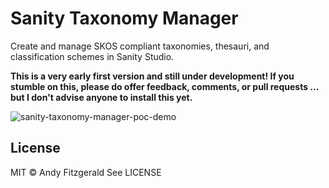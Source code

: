 # Sanity Taxonomy Manager

Create and manage SKOS compliant taxonomies, thesauri, and classification schemes in Sanity Studio.

**This is a very early first version and still under development! If you stumble on this, please do offer feedback, comments, or pull requests ... but I don't advise anyone to install this yet.**

![sanity-taxonomy-manager-poc-demo](https://user-images.githubusercontent.com/3710835/158623598-04a473b4-a720-4c37-adca-6d39cd0c688c.gif)

<!-- ## Installation

```
sanity install taxonomy-manager
``` -->

<!-- ## Configuration
Use Structure Builder to create a separate area for your taxonomy tools:

```
const hiddenDocTypes = (listItem) =>
!['skosTaxonomySettings', 'skosConcept', 'skosConceptScheme'].includes(
  listItem.getId()
)

...
S.divider(),
S.listItem()
  .title('Concepts')
  .icon(AiFillTags)
  .child(
    S.documentList()
      .title('Concepts')
      .filter('_type == "skosConcept"')
  ),
S.listItem()
.title('Taxonomy Schemes')
.icon(RiNodeTree)
.child(
  S.documentList()
    .title('Taxonomy Schemes')
    .filter('_type == "skosConceptScheme"')
),
S.listItem()
.title('Taxonomy Settings')
.icon(RiSettings4Line)
.child(
  S.document()
  .schemaType('skosTaxonomySettings')
  .documentId('skosTaxonomySettings')
  ),
  S.divider(),
  ...
``` -->


<!-- ## Configuration

The plugin can be configured through `<your-studio-folder>/config/taxonomy-manager.json`:

```json
{
  "add-config": "here"
}
``` -->

## License

MIT © Andy Fitzgerald
See LICENSE